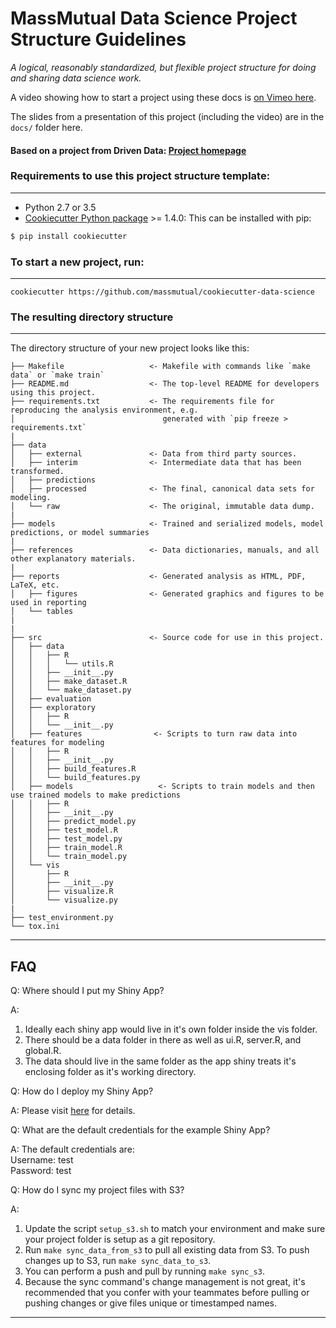 # MassMutual Data Science Project Structure Guidelines

_A logical, reasonably standardized, but flexible project structure for doing and sharing data science work._

A video showing how to start a project using these docs is [on Vimeo here](https://vimeo.com/225258953).

The slides from a presentation of this project (including the video) are in the `docs/` folder here.

#### Based on a project from Driven Data: [Project homepage](http://drivendata.github.io/cookiecutter-data-science/)


### Requirements to use this project structure template:
-----------
 - Python 2.7 or 3.5
 - [Cookiecutter Python package](http://cookiecutter.readthedocs.org/en/latest/installation.html) >= 1.4.0: This can be installed with pip:

``` bash
$ pip install cookiecutter
```

### To start a new project, run:
------------

    cookiecutter https://github.com/massmutual/cookiecutter-data-science

### The resulting directory structure
------------

The directory structure of your new project looks like this:

```
├── Makefile                   <- Makefile with commands like `make data` or `make train`
├── README.md                  <- The top-level README for developers using this project.
├── requirements.txt           <- The requirements file for reproducing the analysis environment, e.g.
│                                 generated with `pip freeze > requirements.txt`
|
├── data
│   ├── external               <- Data from third party sources.
│   ├── interim                <- Intermediate data that has been transformed.
│   ├── predictions
│   ├── processed              <- The final, canonical data sets for modeling.
│   └── raw                    <- The original, immutable data dump.
|
├── models                     <- Trained and serialized models, model predictions, or model summaries
|
├── references                 <- Data dictionaries, manuals, and all other explanatory materials.
|
├── reports                    <- Generated analysis as HTML, PDF, LaTeX, etc.
│   ├── figures                <- Generated graphics and figures to be used in reporting
│   └── tables
|
|
├── src                        <- Source code for use in this project.
│   ├── data
│   │   ├── R
│   │   │   └── utils.R
│   │   ├── __init__.py
│   │   ├── make_dataset.R
│   │   └── make_dataset.py
│   ├── evaluation
│   ├── exploratory
│   │   ├── R
│   │   └── __init__.py
│   ├── features                <- Scripts to turn raw data into features for modeling
│   │   ├── R
│   │   ├── __init__.py
│   │   ├── build_features.R
│   │   └── build_features.py
│   ├── models                   <- Scripts to train models and then use trained models to make predictions
│   │   ├── R
│   │   ├── __init__.py
│   │   ├── predict_model.py
│   │   ├── test_model.R
│   │   ├── test_model.py
│   │   ├── train_model.R
│   │   └── train_model.py
│   └── vis
│       ├── R
│       ├── __init__.py
│       ├── visualize.R
│       └── visualize.py
|
├── test_environment.py
└── tox.ini
```

<hr>

## FAQ

Q: Where should I put my Shiny App?

A:

1. Ideally each shiny app would live in it's own folder inside the vis folder.
2. There should be a data folder in there as well as ui.R, server.R, and global.R.
3. The data should live in the same folder as the app shiny treats it's enclosing folder as it's working directory.

Q: How do I deploy my Shiny App?  
  
A: Please visit [here](https://massmutual.atlassian.net/wiki/spaces/AAP/pages/427072326/Shiny+app+deployment+with+Docker) for details.  

Q: What are the default credentials for the example Shiny App?  
  
A: The default credentials are:  
    Username: test  
    Password: test  
  
Q: How do I sync my project files with S3?
  
A:  
  
1. Update the script `setup_s3.sh` to match your environment and make sure your project folder is setup as a git repository. 
2. Run `make sync_data_from_s3` to pull all existing data from S3. To push changes up to S3, run `make sync_data_to_s3`. 
3. You can perform a push and pull by running `make sync_s3`. 
4. Because the sync command's change management is not great, it's recommended that you confer with your teammates before pulling or pushing changes or give files unique or timestamped names.
<hr>

